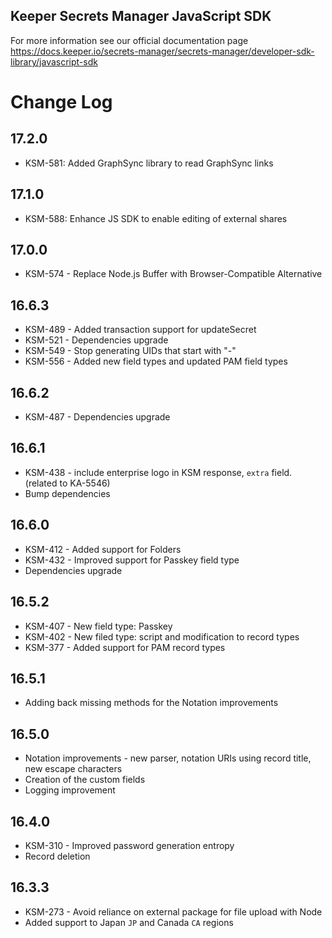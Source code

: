 ## Keeper Secrets Manager JavaScript SDK

For more information see our official documentation page https://docs.keeper.io/secrets-manager/secrets-manager/developer-sdk-library/javascript-sdk

# Change Log

## 17.2.0
- KSM-581: Added GraphSync library to read GraphSync links

## 17.1.0
- KSM-588: Enhance JS SDK to enable editing of external shares

## 17.0.0
- KSM-574 - Replace Node.js Buffer with Browser-Compatible Alternative

## 16.6.3
- KSM-489 - Added transaction support for updateSecret
- KSM-521 - Dependencies upgrade
- KSM-549 - Stop generating UIDs that start with "-"
- KSM-556 - Added new field types and updated PAM field types

## 16.6.2
- KSM-487 - Dependencies upgrade

## 16.6.1
- KSM-438 - include enterprise logo in KSM response, `extra` field. (related to KA-5546)
- Bump dependencies

## 16.6.0
- KSM-412 - Added support for Folders
- KSM-432 - Improved support for Passkey field type
- Dependencies upgrade

## 16.5.2
- KSM-407 - New field type: Passkey
- KSM-402 - New filed type: script and modification to record types
- KSM-377 - Added support for PAM record types

## 16.5.1
- Adding back missing methods for the Notation improvements

## 16.5.0
- Notation improvements - new parser, notation URIs using record title, new escape characters
- Creation of the custom fields
- Logging improvement

## 16.4.0
- KSM-310 - Improved password generation entropy
- Record deletion

## 16.3.3

- KSM-273 - Avoid reliance on external package for file upload with Node
- Added support to Japan `JP` and Canada `CA` regions
